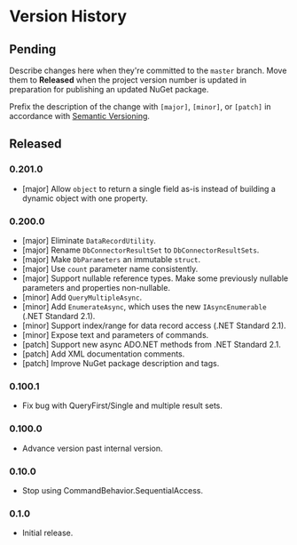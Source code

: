 # Version History

## Pending

Describe changes here when they're committed to the `master` branch. Move them to **Released** when the project version number is updated in preparation for publishing an updated NuGet package.

Prefix the description of the change with `[major]`, `[minor]`, or `[patch]` in accordance with [Semantic Versioning](https://semver.org/).

## Released

### 0.201.0

* [major] Allow `object` to return a single field as-is instead of building a dynamic object with one property.

### 0.200.0

* [major] Eliminate `DataRecordUtility`.
* [major] Rename `DbConnectorResultSet` to `DbConnectorResultSets`.
* [major] Make `DbParameters` an immutable `struct`.
* [major] Use `count` parameter name consistently.
* [major] Support nullable reference types. Make some previously nullable parameters and properties non-nullable.
* [minor] Add `QueryMultipleAsync`.
* [minor] Add `EnumerateAsync`, which uses the new `IAsyncEnumerable` (.NET Standard 2.1).
* [minor] Support index/range for data record access (.NET Standard 2.1).
* [minor] Expose text and parameters of commands.
* [patch] Support new async ADO.NET methods from .NET Standard 2.1.
* [patch] Add XML documentation comments.
* [patch] Improve NuGet package description and tags.

### 0.100.1

* Fix bug with QueryFirst/Single and multiple result sets.

### 0.100.0

* Advance version past internal version.

### 0.10.0

* Stop using CommandBehavior.SequentialAccess.

### 0.1.0

* Initial release.
